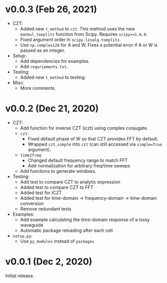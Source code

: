 v0.0.3 (Feb 26, 2021)
=====================

- CZT:
	- Added new ``t_method`` to ``czt``. This method uses the new ``matmul_toeplitz`` function from Scipy. Requires ``scipy>=1.6.0``.
	- Fixed argument order in ``scipy.linalg.toeplitz``.
	- Use ``np.complex128`` for A and W. Fixes a potential error if A or W is passed as an integer.
- Setup:
	- Add dependencies for examples.
	- Add ``requriements.txt``.
- Testing:
	- Added new ``t_method`` to testing.
- Misc:
	- More comments.

v0.0.2 (Dec 21, 2020)
=====================

- CZT:
	- Add function for inverse CZT (iczt) using complex conjugate.
	- ``czt``: 
		- Fixed default phase of W so that CZT provides FFT by default.
		- Wrapped ``czt_simple`` into ``czt`` (can still accessed via ``simple=True`` argument).
	- ``time2freq``:
		- Changed default frequency range to match FFT
		- Add normalization for arbitrary freq/time sweeps
	- Add functions to generate windows.
- Testing:
	- Add test to compare CZT to analytic expression
	- Added test to compare CZT to FFT
	- Added test for ICZT
	- Added test for time-domain -> frequency-domain -> time-domain conversion
	- Remove redundant tests
- Examples:
	- Add example calculating the time-domain response of a lossy waveguide
	- Automatic package reloading after each cell
- ``setup.py``:
	- Use ``py_modules`` instead of ``packages``

v0.0.1 (Dec 2, 2020)
====================

Initial release.
